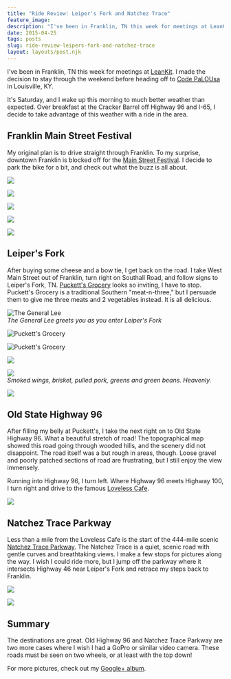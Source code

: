 ```yaml
---
title: "Ride Review: Leiper's Fork and Natchez Trace"
feature_image: 
description: "I've been in Franklin, TN this week for meetings at LeanKit. I made the decision to stay through the weekend before heading off to Code…"
date: 2015-04-25
tags: posts
slug: ride-review-leipers-fork-and-natchez-trace
layout: layouts/post.njk
---
```


I've been in Franklin, TN this week for meetings at [LeanKit](http://leankit.com). I made the decision to stay through the weekend before heading off to [Code PaLOUsa](http://codepalousa.com/) in Louisville, KY.

It's Saturday, and I wake up this morning to much better weather than expected. Over breakfast at the Cracker Barrel off Highway 96 and I-65, I decide to take advantage of this weather with a ride in the area.

## Franklin Main Street Festival

My original plan is to drive straight through Franklin. To my surprise, downtown Franklin is blocked off for the [Main Street Festival](http://historicfranklin.com/events/event/main-street-festival/). I decide to park the bike for a bit, and check out what the buzz is all about.

![](/content/images/ride-review-leipers-fork-and-natchez-trace/IMG_6113.jpg)

![](/content/images/ride-review-leipers-fork-and-natchez-trace/IMG_6117.jpg)

![](/content/images/ride-review-leipers-fork-and-natchez-trace/IMG_6118.jpg)

![](/content/images/ride-review-leipers-fork-and-natchez-trace/IMG_6119.jpg)

![](/content/images/ride-review-leipers-fork-and-natchez-trace/IMG_6122.jpg)

## Leiper's Fork

After buying some cheese and a bow tie, I get back on the road. I take West Main Street out of Franklin, turn right on Southall Road, and follow signs to Leiper's Fork, TN. [Puckett's Grocery](http://www.puckettsofleipersfork.com/) looks so inviting, I have to stop. Puckett's Grocery is a traditional Southern "meat-n-three," but I persuade them to give me three meats and 2 vegetables instead. It is all delicious.

![The General Lee](/content/images/ride-review-leipers-fork-and-natchez-trace/IMG_6126.jpg)  
_The General Lee greets you as you enter Leiper's Fork_

![Puckett's Grocery](/content/images/ride-review-leipers-fork-and-natchez-trace/IMG_6134.jpg)

![Puckett's Grocery](/content/images/ride-review-leipers-fork-and-natchez-trace/IMG_6144.jpg)

![](/content/images/ride-review-leipers-fork-and-natchez-trace/IMG_6142.jpg)

![](/content/images/ride-review-leipers-fork-and-natchez-trace/IMG_6137.jpg)  
_Smoked wings, brisket, pulled pork, greens and green beans. Heavenly._

![](/content/images/ride-review-leipers-fork-and-natchez-trace/IMG_6136.jpg)

## Old State Highway 96

After filling my belly at Puckett's, I take the next right on to Old State Highway 96. What a beautiful stretch of road! The topographical map showed this road going through wooded hills, and the scenery did not disappoint. The road itself was a but rough in areas, though. Loose gravel and poorly patched sections of road are frustrating, but I still enjoy the view immensely.

Running into Highway 96, I turn left. Where Highway 96 meets Highway 100, I turn right and drive to the famous [Loveless Cafe](http://www.lovelesscafe.com/).

![](/content/images/ride-review-leipers-fork-and-natchez-trace/IMG_6153.jpg)

## Natchez Trace Parkway

Less than a mile from the Loveless Cafe is the start of the 444-mile scenic [Natchez Trace Parkway](http://www.nps.gov/natr/index.htm). The Natchez Trace is a quiet, scenic road with gentle curves and breathtaking views. I make a few stops for pictures along the way. I wish I could ride more, but I jump off the parkway where it intersects Highway 46 near Leiper's Fork and retrace my steps back to Franklin.

![](/content/images/ride-review-leipers-fork-and-natchez-trace/IMG_6157.jpg)

![](/content/images/ride-review-leipers-fork-and-natchez-trace/IMG_6168.jpg)

## Summary

The destinations are great. Old Highway 96 and Natchez Trace Parkway are two more cases where I wish I had a GoPro or similar video camera. These roads must be seen on two wheels, or at least with the top down!

For more pictures, check out my [Google+ album](https://plus.google.com/+DavidNealReverentGeek/posts/TXKTk4QvXeo).
